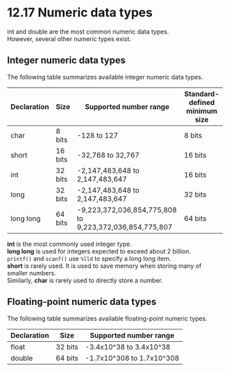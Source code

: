# 12.17 Numeric data types

int and double are the most common numeric data types.   
However, several other numeric types exist.   

## Integer numeric data types
The following table summarizes available integer numeric data types.   

|Declaration|Size|Supported number range|Standard-defined minimum size|
|-----------|----|----------------------|-----------------------------|
|char|8 bits|-128 to 127|8 bits|
|short|16 bits|-32,768 to 32,767|16 bits|
|int|32 bits|-2,147,483,648 to 2,147,483,647|16 bits|
|long|32 bits|-2,147,483,648 to 2,147,483,647|32 bits|
|long long|64 bits|	-9,223,372,036,854,775,808 to 9,223,372,036,854,775,807|64 bits|

**int** is the most commonly used integer type.   
**long long** is used for integers expected to exceed about 2 billion.   
``printf()`` and ``scanf()`` use ``%lld`` to specify a long long item.   
**short** is rarely used. It is used to save memory when storing many of smaller numbers.   
Similarly, **char** is rarely used to directly store a number.   

## Floating-point numeric data types
The following table summarizes available floating-point numeric types.   

|Declaration|Size|Supported number range|
|-----------|----|----------------------|
|float|32 bits|-3.4x10^38 to 3.4x10^38|
|double|64 bits|-1.7x10^308 to 1.7x10^308|
